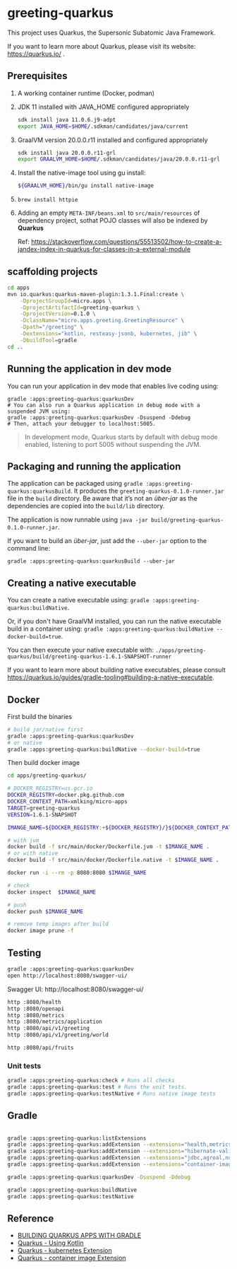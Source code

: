 # greeting-quarkus

This project uses Quarkus, the Supersonic Subatomic Java Framework.

If you want to learn more about Quarkus, please visit its website: https://quarkus.io/ .

## Prerequisites

1. A working container runtime (Docker, podman)
1. JDK 11 installed with JAVA_HOME configured appropriately
    ```bash
    sdk install java 11.0.6.j9-adpt
    export JAVA_HOME=$HOME/.sdkman/candidates/java/current
    ```
1. GraalVM version 20.0.0.r11 installed and configured appropriately
    ```bash
    sdk install java 20.0.0.r11-grl
    export GRAALVM_HOME=$HOME/.sdkman/candidates/java/20.0.0.r11-grl
    ```
1. Install the native-image tool using gu install:
    ```bash
    ${GRAALVM_HOME}/bin/gu install native-image
    ```
1. `brew install httpie`

1. Adding an empty `META-INF/beans.xml` to `src/main/resources` of dependency project, sothat POJO classes will also be indexed by **Quarkus**

    Ref: https://stackoverflow.com/questions/55513502/how-to-create-a-jandex-index-in-quarkus-for-classes-in-a-external-module

## scaffolding projects

```bash
cd apps
mvn io.quarkus:quarkus-maven-plugin:1.3.1.Final:create \
    -DprojectGroupId=micro.apps \
    -DprojectArtifactId=greeting-quarkus \
    -DprojectVersion=0.1.0 \
    -DclassName="micro.apps.greeting.GreetingResource" \
    -Dpath="/greeting" \
    -Dextensions="kotlin, resteasy-jsonb, kubernetes, jib" \
    -DbuildTool=gradle
cd ..
```

## Running the application in dev mode

You can run your application in dev mode that enables live coding using:
```
gradle :apps:greeting-quarkus:quarkusDev
# You can also run a Quarkus application in debug mode with a suspended JVM using:
gradle :apps:greeting-quarkus:quarkusDev -Dsuspend -Ddebug
# Then, attach your debugger to localhost:5005.
```
> In development mode, Quarkus starts by default with debug mode enabled, listening to port 5005 without suspending the JVM.

## Packaging and running the application

The application can be packaged using `gradle :apps:greeting-quarkus:quarkusBuild`.
It produces the `greeting-quarkus-0.1.0-runner.jar` file in the `build` directory.
Be aware that it’s not an _über-jar_ as the dependencies are copied into the `build/lib` directory.

The application is now runnable using `java -jar build/greeting-quarkus-0.1.0-runner.jar`.

If you want to build an _über-jar_, just add the `--uber-jar` option to the command line:
```
gradle :apps:greeting-quarkus:quarkusBuild --uber-jar
```

## Creating a native executable

You can create a native executable using: `gradle :apps:greeting-quarkus:buildNative`.

Or, if you don't have GraalVM installed, you can run the native executable build in a container using: `gradle :apps:greeting-quarkus:buildNative --docker-build=true`.

You can then execute your native executable with: `./apps/greeting-quarkus/build/greeting-quarkus-1.6.1-SNAPSHOT-runner`

If you want to learn more about building native executables, please consult https://quarkus.io/guides/gradle-tooling#building-a-native-executable.


## Docker 

First build the binaries

```bash
# build jar/native first
gradle :apps:greeting-quarkus:quarkusDev
# or native
gradle :apps:greeting-quarkus:buildNative --docker-build=true
```

Then build docker image

```bash
cd apps/greeting-quarkus/

# DOCKER_REGISTRY=us.gcr.io
DOCKER_REGISTRY=docker.pkg.github.com
DOCKER_CONTEXT_PATH=xmlking/micro-apps
TARGET=greeting-quarkus
VERSION=1.6.1-SNAPSHOT

IMANGE_NAME=${DOCKER_REGISTRY:+${DOCKER_REGISTRY}/}${DOCKER_CONTEXT_PATH}/${TARGET}:${VERSION}

# with jvm 
docker build -f src/main/docker/Dockerfile.jvm -t $IMANGE_NAME .
# or with native
docker build -f src/main/docker/Dockerfile.native -t $IMANGE_NAME .

docker run -i --rm -p 8080:8080 $IMANGE_NAME

# check
docker inspect  $IMANGE_NAME

# push
docker push $IMANGE_NAME

# remove temp images after build
docker image prune -f
```

## Testing

```bash
gradle :apps:greeting-quarkus:quarkusDev
open http://localhost:8080/swagger-ui/
```

Swagger UI:  http://localhost:8080/swagger-ui/

```bash
http :8080/health
http :8080/openapi
http :8080/metrics
http :8080/metrics/application
http :8080/api/v1/greeting
http :8080/api/v1/greeting/world

http :8080/api/fruits
```

### Unit tests

```bash
gradle :apps:greeting-quarkus:check # Runs all checks
gradle :apps:greeting-quarkus:test # Runs the unit tests.
gradle :apps:greeting-quarkus:testNative # Runs native image tests
```

## Gradle 

```bash

gradle :apps:greeting-quarkus:listExtensions
gradle :apps:greeting-quarkus:addExtension --extensions="health,metrics,openapi"
gradle :apps:greeting-quarkus:addExtension --extensions="hibernate-validator"
gradle :apps:greeting-quarkus:addExtension --extensions="jdbc,agroal,non-exist-ent"
gradle :apps:greeting-quarkus:addExtension --extensions="container-image-jib, kubernetes"

gradle :apps:greeting-quarkus:quarkusDev -Dsuspend -Ddebug

gradle :apps:greeting-quarkus:buildNative
gradle :apps:greeting-quarkus:testNative
```

## Reference 

- [BUILDING QUARKUS APPS WITH GRADLE](https://quarkus.io/guides/gradle-tooling)
- [Quarkus - Using Kotlin](https://github.com/quarkusio/quarkus/blob/master/docs/src/main/asciidoc/kotlin.adoc)
- [Quarkus - kubernetes Extension](https://quarkus.io/guides/kubernetes)
- [Quarkus - container image Extension](https://quarkus.io/guides/container-image)

